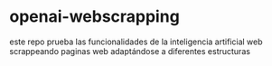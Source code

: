 # openai-webscrapping
este repo prueba las funcionalidades de la inteligencia artificial web scrappeando paginas web adaptándose a diferentes estructuras

